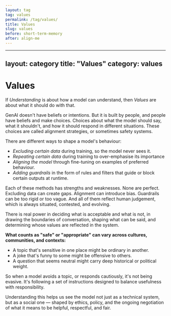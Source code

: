 ```yaml
---
layout: tag
tag: values
permalink: /tag/values/
title: Values
slug: values
before: short-term-memory
after: align-me
---
```


---
layout: category
title: "Values"
category: values
---

# **Values**

If *Understanding* is about how a model can understand, then *Values* are about what it should do with that.

GenAI doesn't have beliefs or intentions. But it is built by people, and people have beliefs and make choices. Choices about what the model should say, what it shouldn't, and how it should respond in different situations. These choices are called alignment strategies, or sometimes safety systems.

There are different ways to shape a model's behaviour:

* *Excluding certain data* during training, so the model never sees it.
* *Repeating certain data* during training to over-emphasise its importance
* *Aligning the model* through fine-tuning on examples of preferred behaviour.
* *Adding guardrails* in the form of rules and filters that guide or block certain outputs at runtime.

Each of these methods has strengths and weaknesses. None are perfect. Excluding data can create gaps. Alignment can introduce bias. Guardrails can be too rigid or too vague. And all of them reflect human judgement, which is always situated, contested, and evolving.

There is real power in deciding what is acceptable and what is not, in drawing the boundaries of conversation, shaping what can be said, and determining whose values are reflected in the system.

**What counts as "safe" or "appropriate" can vary across cultures, communities, and contexts:**

* A topic that's sensitive in one place might be ordinary in another.
* A joke that's funny to some might be offensive to others.
* A question that seems neutral might carry deep historical or political weight.

So when a model avoids a topic, or responds cautiously, it's not being evasive. It's following a set of instructions designed to balance usefulness with responsibility.

Understanding this helps us see the model not just as a technical system, but as a social one — shaped by ethics, policy, and the ongoing negotiation of what it means to be helpful, respectful, and fair.
